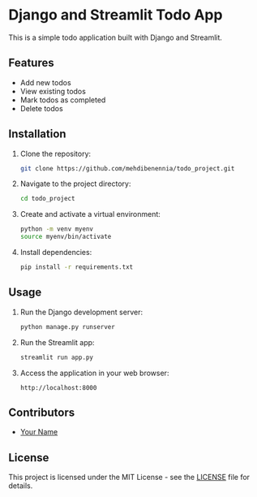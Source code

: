 # Django and Streamlit Todo App

This is a simple todo application built with Django and Streamlit.

## Features

- Add new todos
- View existing todos
- Mark todos as completed
- Delete todos

## Installation

1. Clone the repository:

    ```bash
    git clone https://github.com/mehdibenennia/todo_project.git
    ```

2. Navigate to the project directory:

    ```bash
    cd todo_project
    ```

3. Create and activate a virtual environment:

    ```bash
    python -m venv myenv
    source myenv/bin/activate
    ```

4. Install dependencies:

    ```bash
    pip install -r requirements.txt
    ```

## Usage

1. Run the Django development server:

    ```bash
    python manage.py runserver
    ```

2. Run the Streamlit app:

    ```bash
    streamlit run app.py
    ```

3. Access the application in your web browser:

    ```
    http://localhost:8000
    ```

## Contributors

- [Your Name](https://github.com/your_username)

## License

This project is licensed under the MIT License - see the [LICENSE](LICENSE) file for details.